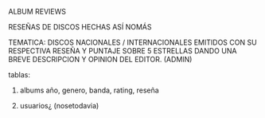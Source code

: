 ALBUM REVIEWS

RESEÑAS DE DISCOS HECHAS ASÍ NOMÁS

TEMATICA: DISCOS NACIONALES / INTERNACIONALES EMITIDOS CON SU RESPECTIVA RESEÑA Y
PUNTAJE SOBRE 5 ESTRELLAS DANDO UNA BREVE DESCRIPCION Y OPINION DEL EDITOR. (ADMIN)

tablas:
1. albums
    año, genero, banda, rating, reseña

2. usuarios¿ (nosetodavia)


